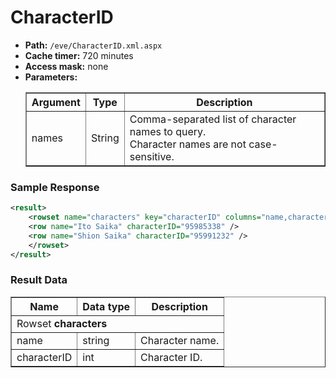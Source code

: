 # CharacterID

* __Path:__ ``/eve/CharacterID.xml.aspx ``
* __Cache timer:__ 720 minutes
* __Access mask:__ none
* __Parameters:__
    <table border="1">
        <tbody>
            <tr>
                <th>Argument</th>
                <th>Type</th>
                <th>Description</th>
            </tr>
            <tr>
                <td>names</td>
                <td>String</td>
                <td>
                    Comma-separated list of character names to query.<br />
                    Character names are not case-sensitive.
                </td>
            </tr>
        </tbody>
    </table>

### Sample Response

```xml
<result>
    <rowset name="characters" key="characterID" columns="name,characterID">
    <row name="Ito Saika" characterID="95985338" />
    <row name="Shion Saika" characterID="95991232" />
    </rowset>
</result>
```

### Result Data

<table border="1">
    <tbody>
        <tr>
            <th>Name</th>
            <th>Data type</th>
            <th>Description</th>
        </tr>
        <tr>
            <td colspan="3">Rowset <strong>characters</strong></td>
        </tr>
        <tr>
            <td>name</td>
            <td>string</td>
            <td>Character name.</td>
        </tr>
        <tr>
            <td>characterID</td>
            <td>int</td>
            <td>Character ID.</td>
        </tr>
    </tbody>
</table>
